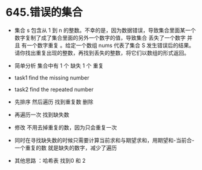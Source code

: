 # 645.错误的集合
- 集合 s 包含从 1 到 n 的整数。不幸的是，因为数据错误，导致集合里面某一个数字复制了成了集合里面的另外一个数字的值，导致集合 丢失了一个数字 并且 有一个数字重复 。给定一个数组 nums 代表了集合 S 发生错误后的结果。 请你找出重复出现的整数，再找到丢失的整数，将它们以数组的形式返回。

- 简单分析 集合中有 1 个 缺失 1 个 重复
- task1 find the missing number
- task2 find the repeated number
- 先排序 然后遍历 找到重复数 删除
- 再遍历一次 找到缺失数

- 修改 不用去掉重复的数，因为只会重复一次
- 同时在寻找缺失数的时候只需要计算当前求和与期望求和，用期望和-当前合-一个重复的数 就是缺失的数字，减少了遍历
- 其他思路 ：哈希表 找到0 和 2 
